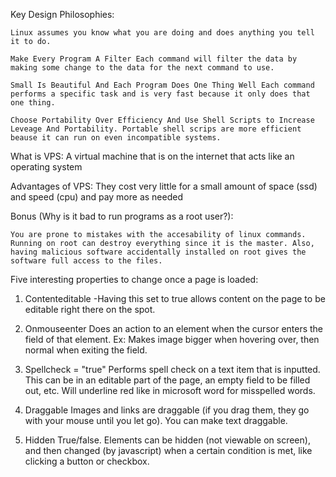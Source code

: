  Key Design Philosophies:

	Linux assumes you know what you are doing and does anything you tell it to do.

	Make Every Program A Filter Each command will filter the data by making some change to the data for the next command to use.

	Small Is Beautiful And Each Program Does One Thing Well Each command performs a specific task and is very fast because it only does that one thing.

	Choose Portability Over Efficiency And Use Shell Scripts to Increase Leveage And Portability. Portable shell scrips are more efficient beause it can run on even incompatible systems.

What is VPS:
	A virtual machine that is on the internet that acts like an operating system 

Advantages of VPS:
	They cost very little for a small amount of space (ssd) and speed (cpu) and pay more as needed

Bonus (Why is it bad to run programs as a root user?): 

	You are prone to mistakes with the accesability of linux commands. Running on root can destroy everything since it is the master. Also, having malicious software accidentally installed on root gives the software full access to the files.	

Five interesting properties to change once a page is loaded: 

1. Contenteditable -Having this set to true allows content on the page to be 	editable right there on the spot.

2. Onmouseenter
	Does an action to an element when the cursor enters the field of that element. Ex: Makes image bigger when hovering over, then normal when exiting the field.
3. Spellcheck = "true"
	Performs spell check on a text item that is inputted. This can be in an editable part of the page, an empty field to be filled out, etc. Will underline red like in microsoft word for misspelled words.
4. Draggable
	Images and links are draggable (if you drag them, they go with 	your mouse until you let go). You can make text draggable.
5. Hidden
	True/false. Elements can be hidden (not viewable on screen), and then changed (by javascript) when a certain condition is met, like clicking a button or checkbox.


